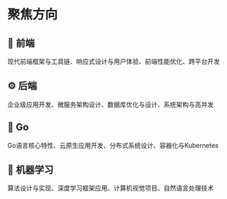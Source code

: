 # 聚焦方向

## 🎨 前端
现代前端框架与工具链、响应式设计与用户体验、前端性能优化、跨平台开发

## ⚙️ 后端
企业级应用开发、微服务架构设计、数据库优化与设计、系统架构与高并发

## 🐹 Go
Go语言核心特性、云原生应用开发、分布式系统设计、容器化与Kubernetes

## 🤖 机器学习
算法设计与实现、深度学习框架应用、计算机视觉项目、自然语言处理技术
